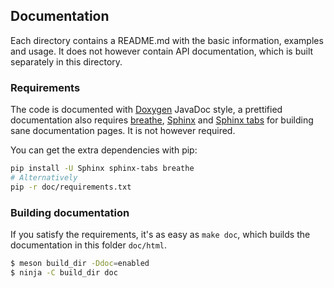 ## Documentation

Each directory contains a README.md with the basic information, examples and usage.
It does not however contain API documentation, which is built separately in this directory.

### Requirements

The code is documented with [Doxygen][doxygen] JavaDoc style, a prettified documentation
also requires [breathe][breathe], [Sphinx][sphinx] and [Sphinx tabs][sphinx-tabs] for building sane documentation pages.
It is not however required.

[doxygen]:https://www.stack.nl/~dimitri/doxygen/manual/index.html
[breathe]: https://github.com/michaeljones/breathe
[sphinx]: http://sphinx-doc.org/
[sphinx-tabs]: https://sphinx-tabs.readthedocs.io/

You can get the extra dependencies with pip:

```sh
pip install -U Sphinx sphinx-tabs breathe
# Alternatively
pip -r doc/requirements.txt
```

### Building documentation

If you satisfy the requirements, it's as easy as `make doc`, which builds the documentation in this folder `doc/html`.

```sh
$ meson build_dir -Ddoc=enabled
$ ninja -C build_dir doc
```
